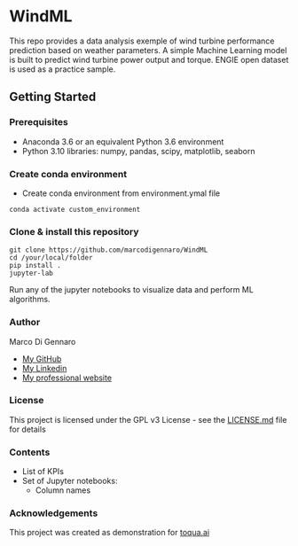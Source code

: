 # WindML

This repo provides a data analysis exemple of wind turbine performance prediction based on weather parameters. A simple Machine Learning model is built to predict wind turbine power output and torque. ENGIE open dataset is used as a practice sample.

## Getting Started

### Prerequisites

- Anaconda 3.6 or an equivalent Python 3.6 environment
- Python 3.10 libraries: numpy, pandas, scipy, matplotlib, seaborn

### Create conda environment 

- Create conda environment from environment.ymal file

```
conda activate custom_environment
```

### Clone & install this repository

```
git clone https://github.com/marcodigennaro/WindML
cd /your/local/folder
pip install .
jupyter-lab 
```

Run any of the jupyter notebooks to visualize data and perform ML algorithms.

### Author

Marco Di Gennaro 
- [My GitHub](https://github.com/marcodigennaro)
- [My Linkedin](https://www.linkedin.com/in/marcodig/)
- [My professional website](https://atomistic-modelling.com/)

### License

This project is licensed under the GPL v3 License - see the [LICENSE.md](https://github.com/marcodigennaro/WindML/blob/main/LICENSE.md) file for details

### Contents

- List of KPIs
- Set of Jupyter notebooks:
  - Column names
 
### Acknowledgements

This project was created as demonstration for [toqua.ai](https://toqua.ai)



